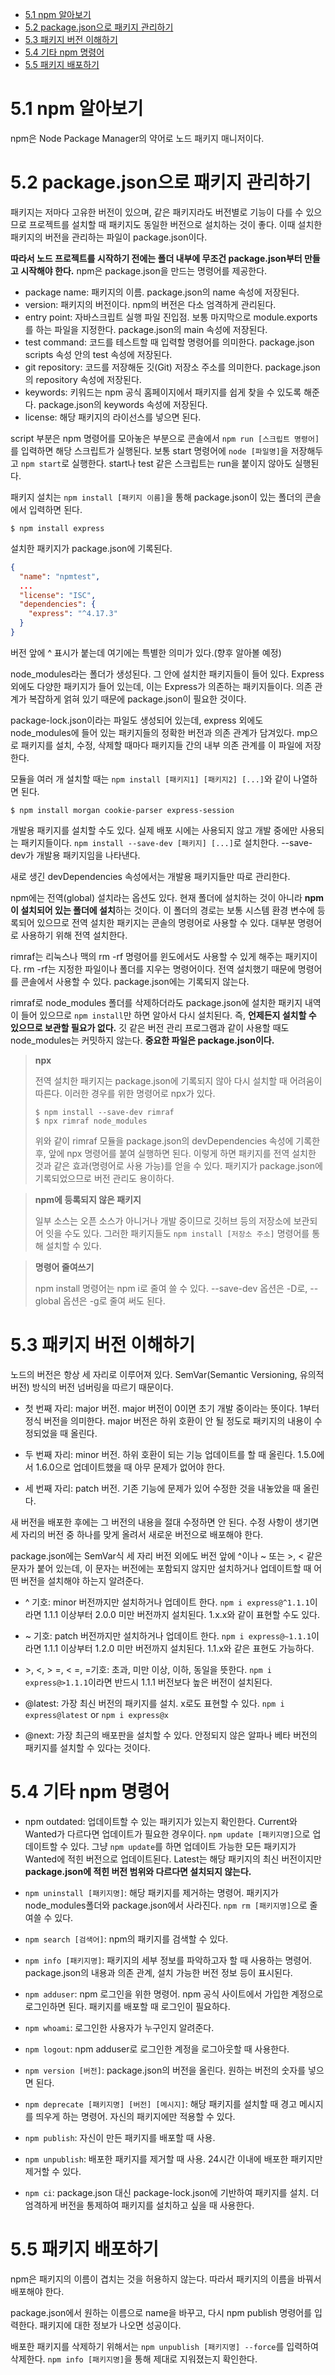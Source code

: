 - [5.1 npm 알아보기](#51-npm-알아보기)
- [5.2 package.json으로 패키지 관리하기](#52-packagejson으로-패키지-관리하기)
- [5.3 패키지 버전 이해하기](#53-패키지-버전-이해하기)
- [5.4 기타 npm 명령어](#54-기타-npm-명령어)
- [5.5 패키지 배포하기](#55-패키지-배포하기)

# 5.1 npm 알아보기

npm은 Node Package Manager의 약어로 노드 패키지 매니저이다.

# 5.2 package.json으로 패키지 관리하기

패키지는 저마다 고유한 버전이 있으며, 같은 패키지라도 버전별로 기능이 다를 수 있으므로 프로젝트를 설치할 때 패키지도 동일한 버전으로 설치하는 것이 좋다. 이때 설치한 패키지의 버전을 관리하는 파일이 package.json이다.

**따라서 노드 프로젝트를 시작하기 전에는 폴더 내부에 무조건 package.json부터 만들고 시작해야 한다.** npm은 package.json을 만드는 명령어를 제공한다.

* package name: 패키지의 이름. package.json의 name 속성에 저장된다.
* version: 패키지의 버전이다. npm의 버전은 다소 엄격하게 관리된다.
* entry point: 자바스크립트 실행 파일 진입점. 보통 마지막으로 module.exports를 하는 파일을 지정한다. package.json의 main 속성에 저장된다.
* test command: 코드를 테스트할 때 입력할 명령어를 의미한다. package.json scripts 속성 안의 test 속성에 저장된다.
* git repository: 코드를 저장해둔 깃(Git) 저장소 주소를 의미한다. package.json의 repository 속성에 저장된다.
* keywords: 키워드는 npm 공식 홈페이지에서 패키지를 쉽게 찾을 수 있도록 해준다. package.json의 keywords 속성에 저장된다.
* license: 해당 패키지의 라이선스를 넣으면 된다.

script 부분은 npm 명령어를 모아놓은 부분으로 콘솔에서 `npm run [스크립트 명령어]`를 입력하면 해당 스크립트가 실행된다. 보통 start 명령어에 `node [파일명]`을 저장해두고 `npm start`로 실행한다. start나 test 같은 스크립트는 run을 붙이지 않아도 실행된다.

패키지 설치는 `npm install [패키지 이름]`을 통해 package.json이 있는 폴더의 콘솔에서 입력하면 된다.

```
$ npm install express
```

설치한 패키지가 package.json에 기록된다.

```json
{
  "name": "npmtest",
  ...
  "license": "ISC",
  "dependencies": {
    "express": "^4.17.3"
  }
}
```

버전 앞에 ^ 표시가 붙는데 여기에는 특별한 의미가 있다.(향후 알아볼 예정)

node_modules라는 폴더가 생성된다. 그 안에 설치한 패키지들이 들어 있다. Express 외에도 다양한 패키지가 들어 있는데, 이는 Express가 의존하는 패키지들이다. 의존 관계가 복잡하게 얽혀 있기 때문에 package.json이 필요한 것이다.

package-lock.json이라는 파일도 생성되어 있는데, express 외에도 node_modules에 들어 있는 패키지들의 정확한 버전과 의존 관계가 담겨있다. mp으로 패키지를 설치, 수정, 삭제할 때마다 패키지들 간의 내부 의존 관계를 이 파일에 저장한다.

모듈을 여러 개 설치할 때는 `npm install [패키지1] [패키지2] [...]`와 같이 나열하면 된다.

```
$ npm install morgan cookie-parser express-session
```

개발용 패키지를 설치할 수도 있다. 실제 배포 시에는 사용되지 않고 개발 중에만 사용되는 패키지들이다. `npm install --save-dev [패키지] [...]`로 설치한다. --save-dev가 개발용 패키지임을 나타낸다.

새로 생긴 devDependencies 속성에서는 개발용 패키지들만 따로 관리한다.

npm에는 전역(global) 설치라는 옵션도 있다. 현재 폴더에 설치하는 것이 아니라 **npm이 설치되어 있는 폴더에 설치**하는 것이다. 이 폴더의 경로는 보통 시스템 환경 변수에 등록되어 있으므로 전역 설치한 패키지는 콘솔의 명령어로 사용할 수 있다. 대부분 명령어로 사용하기 위해 전역 설치한다.

rimraf는 리눅스나 맥의 rm -rf 명령어를 윈도에서도 사용할 수 있게 해주는 패키지이다. rm -rf는 지정한 파일이나 폴더를 지우는 명령어이다. 전역 설치했기 때문에 명령어를 콘솔에서 사용할 수 있다. package.json에는 기록되지 않는다.

rimraf로 node_modules 폴더를 삭제하더라도 package.json에 설치한 패키지 내역이 들어 있으므로 `npm install`만 하면 알아서 다시 설치된다. 즉, **언제든지 설치할 수 있으므로 보관할 필요가 없다.** 깃 같은 버전 관리 프로그램과 같이 사용할 때도 node_modules는 커밋하지 않는다. **중요한 파일은 package.json이다.**

> **npx**
> 
> 전역 설치한 패키지는 package.json에 기록되지 않아 다시 설치할 때 어려움이 따른다. 이러한 경우를 위한 명령어로 npx가 있다.
> ```
> $ npm install --save-dev rimraf
> $ npx rimraf node_modules
> ```
> 위와 같이 rimraf 모듈을 package.json의 devDependencies 속성에 기록한 후, 앞에 npx 명령어를 붙여 실행하면 된다. 이렇게 하면 패키지를 전역 설치한 것과 같은 효과(명령어로 사용 가능)를 얻을 수 있다. 패키지가 package.json에 기록되었으므로 버전 관리도 용이하다.

> **npm에 등록되지 않은 패키지**
> 
> 일부 소스는 오픈 소스가 아니거나 개발 중이므로 깃허브 등의 저장소에 보관되어 잇을 수도 있다. 그러한 패키지들도 `npm install [저장소 주소]` 명령어를 통해 설치할 수 있다.

> **명령어 줄여쓰기**
> 
> npm install 명령어는 npm i로 줄여 쓸 수 있다. --save-dev 옵션은 -D로, --global 옵션은 -g로 줄여 써도 된다.

# 5.3 패키지 버전 이해하기

노드의 버전은 항상 세 자리로 이루어져 있다. SemVar(Semantic Versioning, 유의적 버전) 방식의 버전 넘버링을 따르기 때문이다.

* 첫 번째 자리: major 버전. major 버전이 0이면 초기 개발 중이라는 뜻이다. 1부터 정식 버전을 의미한다. major 버전은 하위 호환이 안 될 정도로 패키지의 내용이 수정되었을 때 올린다.

* 두 번째 자리: minor 버전. 하위 호환이 되는 기능 업데이트를 할 때 올린다. 1.5.0에서 1.6.0으로 업데이트했을 때 아무 문제가 없어야 한다.

* 세 번째 자리: patch 버전. 기존 기능에 문제가 있어 수정한 것을 내놓았을 때 올린다.

새 버전을 배포한 후에는 그 버전의 내용을 절대 수정하면 안 된다. 수정 사항이 생기면 세 자리의 버전 중 하나를 맞게 올려서 새로운 버전으로 배포해야 한다.

package.json에는 SemVar식 세 자리 버전 외에도 버전 앞에 ^이나 ~ 또는 >, < 같은 문자가 붙어 있는데, 이 문자는 버전에는 포함되지 않지만 설치하거나 업데이트할 때 어떤 버전을 설치해야 하는지 알려준다.

* ^ 기호: minor 버전까지만 설치하거나 업데이트 한다. `npm i express@^1.1.1`이라면 1.1.1 이상부터 2.0.0 미만 버전까지 설치된다. 1.x.x와 같이 표현할 수도 있다.

* ~ 기호: patch 버전까지만 설치하거나 업데이트 한다. `npm i express@~1.1.1`이라면 1.1.1 이상부터 1.2.0 미만 버전까지 설치된다. 1.1.x와 같은 표현도 가능하다.

* \>, <, > =, < =, =기호: 초과, 미만 이상, 이하, 동일을 뜻한다. `npm i express@>1.1.1`이라면 반드시 1.1.1 버전보다 높은 버전이 설치된다.

* @latest: 가장  최신 버전의 패키지를 설치. x로도 표현할 수 있다. `npm i express@latest` or `npm i express@x`

* @next: 가장 최근의 배포판을 설치할 수 있다. 안정되지 않은 알파나 베타 버전의 패키지를 설치할 수 있다는 것이다.

# 5.4 기타 npm 명령어

* npm outdated: 업데이트할 수 있는 패키지가 있는지 확인한다. Current와 Wanted가 다르다면 업데이트가 필요한 경우이다. `npm update [패키지명]`으로 업데이트할 수 있다. 그냥 `npm update`를 하면 업데이트 가능한 모든 패키지가 Wanted에 적힌 버전으로 업데이트된다. Latest는 해당 패키지의 최신 버전이지만 **package.json에 적힌 버전 범위와 다르다면 설치되지 않는다.**

* `npm uninstall [패키지명]`: 해당 패키지를 제거하는 명령어. 패키지가 node_modules폴더와 package.json에서 사라진다. `npm rm [패키지명]`으로 줄여쓸 수 있다.

* `npm search [검색어]`: npm의 패키지를 검색할 수 있다.

* `npm info [패키지명]`: 패키지의 세부 정보를 파악하고자 할 때 사용하는 명령어. package.json의 내용과 의존 관계, 설치 가능한 버전 정보 등이 표시된다.

* `npm adduser`: npm 로그인을 위한 명령어. npm 공식 사이트에서 가입한 계정으로 로그인하면 된다. 패키지를 배포할 때 로그인이 필요하다.

* `npm whoami`: 로그인한 사용자가 누구인지 알려준다.

* `npm logout`: npm adduser로 로그인한 계정을 로그아웃할 때 사용한다.

* `npm version [버전]`: package.json의 버전을 올린다. 원하는 버전의 숫자를 넣으면 된다.

* `npm deprecate [패키지명] [버전] [메시지]`: 해당 패키지를 설치할 때 경고 메시지를 띄우게 하는 명령어. 자신의 패키지에만 적용할 수 있다.

* `npm publish`: 자신이 만든 패키지를 배포할 때 사용.

* `npm unpublish`: 배포한 패키지를 제거할 때 사용. 24시간 이내에 배포한 패키지만 제거할 수 있다.

* `npm ci`: package.json 대신 package-lock.json에 기반하여 패키지를 설치. 더 엄격하게 버전을 통제하여 패키지를 설치하고 싶을 때 사용한다.

# 5.5 패키지 배포하기

npm은 패키지의 이름이 겹치는 것을 허용하지 않는다. 따라서 패키지의 이름을 바꿔서 배포해야 한다.

package.json에서 원하는 이름으로 name을 바꾸고, 다시 npm publish 명령어를 입력한다. 패키지에 대한 정보가 나오면 성공이다.

배포한 패키지를 삭제하기 위해서는 `npm unpublish [패키지명] --force`를 입력하여 삭제한다. `npm info [패키지명]`을 통해 제대로 지워졌는지 확인한다.
